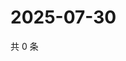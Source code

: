 # 2025-07-30

共 0 条

<!-- BEGIN ZHIHUVIDEO -->
<!-- 最后更新时间 Wed Jul 30 2025 21:34:40 GMT+0800 (China Standard Time) -->

<!-- END ZHIHUVIDEO -->
